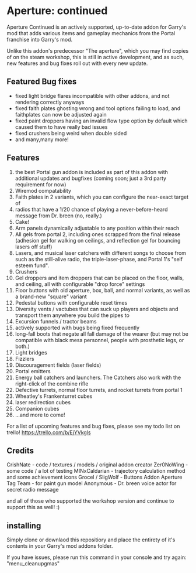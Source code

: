 # Aperture: continued

Aperture Continued is an actively supported, up-to-date addon for Garry's mod that adds various items and gameplay mechanics from the Portal franchise into Garry's mod.

Unlike this addon's predecessor "The aperture", which you may find copies of on the steam workshop, this is still in active development, and as such, new features and bug fixes roll out with every new update.

## Featured Bug fixes
* fixed light bridge flares incompatible with other addons, and not rendering correctly anyways
* fixed faith plates ghosting wrong and tool options failing to load, and faithplates can now be adjusted again
* fixed paint droppers having an invalid flow type option by default which caused them to have really bad issues
* fixed crushers being weird when double sided
* and many,many more! 

## Features
1. the best Portal gun addon is included as part of this addon with additional updates and bugfixes (coming soon; just a 3rd party requirement for now)
2. Wiremod compatability
3. Faith plates in 2 variants, which you can configure the near-exact target of
4. radios that have a 1/20 chance of playing a never-before-heard message from Dr. breen (no, really.)
5. Cake!
6. Arm panels dynamically adjustable to any position within their reach
7. All gels from portal 2, including ones scrapped from the final release (adhesion gel for walking on ceilings, and reflection gel for bouncing lasers off stuff)
8. Lasers, and musical laser catchers with different songs to choose from such as the still-alive radio, the triple-laser-phase, and Portal 1's "self esteem fund".
9. Crushers
10. Gel droppers and item droppers that can be placed on the floor, walls, and ceiling, all with configurable "drop force" settings
11. Floor buttons with old aperture, box, ball, and normal variants, as well as a brand-new "square" variant
12. Pedestal buttons with configurable reset times
13. Diversity vents / vactubes that can suck up players and objects and transport them anywhere you build the pipes to
14. Excursion funnels / tractor beams
15. actively supported with bugs being fixed frequently
16. long-fall boots that negate all fall damage of the wearer (but may not be compatible with black mesa personnel, people with prosthetic legs, or both.)
17. Light bridges
18. Fizzlers
19. Discouragement fields (laser fields)
20. Portal emitters
21. Energy ball catchers and launchers. The Catchers also work with the right-click of the combine rifle
22. Defective turrets, normal floor turrets, and rocket turrets from portal 1
23. Wheatley's Frankenturret cubes
24. laser redirection cubes
25. Companion cubes
26. ...and more to come!

For a list of upcoming features and bug fixes, please see my todo list on trello! https://trello.com/b/EjYVkgls


## Credits
CrishNate - code / textures / models / original addon creator
Zer0NoWing - some code / a lot of testing
MINxCaldarian - trajectory calculation method and some achievement icons
Grocel / SligWolf - Buttons Addon
Aperture Tag Team - for paint gun model
Anonymous - Dr. breen voice actor for secret radio message


and all of those who supported the workshop version and continue to support this as well! :)


## installing
Simply clone or downlaod this repositiory and place the entirety of it's contents in your Garry's mod addons folder.

If you have issues, please run this command in your console and try again: "menu_cleanupgmas"
